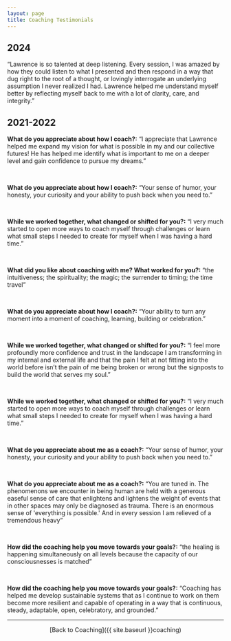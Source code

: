 ```yaml
---
layout: page
title: Coaching Testimonials
---
```


## 2024

“Lawrence is so talented at deep listening. Every session, I was amazed by how they could listen to what I presented and then respond in a way that dug right to the root of a thought, or lovingly interrogate an underlying assumption I never realized I had. Lawrence helped me understand myself better by reflecting myself back to me with a lot of clarity, care, and integrity.”

## 2021-2022

**What do you appreciate about how I coach?:** “I appreciate that Lawrence helped me expand my vision for what is possible in my and our collective futures! He has helped me identify what is important to me on a deeper level and gain confidence to pursue my dreams.”

<br>

**What do you appreciate about how I coach?:** “Your sense of humor, your honesty, your curiosity and your ability to push back when you need to.”

<br>

**While we worked together, what changed or shifted for you?:** “I very much started to open more ways to coach myself through challenges or learn what small steps I needed to create for myself when I was having a hard time.”

<br>

**What did you like about coaching with me? What worked for you?:** “the intuitiveness; the spirituality; the magic; the surrender to timing; the time travel”

<br>

**What do you appreciate about how I coach?:** “Your ability to turn any moment into a moment of coaching, learning, building or celebration.”

<br>

**While we worked together, what changed or shifted for you?:** “I feel more profoundly more confidence and trust in the landscape I am transforming in my internal and external life and that the pain I felt at not fitting into the world before isn’t the pain of me being broken or wrong but the signposts to build the world that serves my soul.”

<br>

**While we worked together, what changed or shifted for you?:** “I very much started to open more ways to coach myself through challenges or learn what small steps I needed to create for myself when I was having a hard time.”

<br>

**What do you appreciate about me as a coach?:** “Your sense of humor, your honesty, your curiosity and your ability to push back when you need to.”

<br>

**What do you appreciate about me as a coach?:** “You are tuned in. The phenomenons we encounter in being human are held with a generous easeful sense of care that enlightens and lightens the weight of events that in other spaces may only be diagnosed as trauma. There is an enormous sense of 'everything is possible.' And in every session I am relieved of a tremendous heavy”

<br>

**How did the coaching help you move towards your goals?:** “the healing is happening simultaneously on all levels because the capacity of our consciousnesses is matched”

<br>

**How did the coaching help you move towards your goals?:** “Coaching has helped me develop sustainable systems that as I continue to work on them become more resilient and capable of operating in a way that is continuous, steady, adaptable, open, celebratory, and grounded.”




<center><hr></center>

<center>[Back to Coaching]({{ site.baseurl }}coaching)</center>

